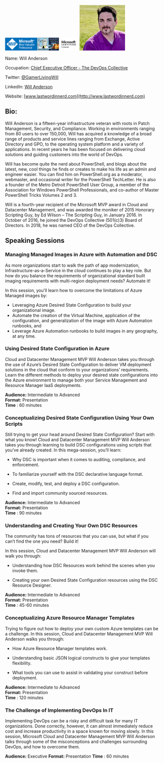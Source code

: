<img src="./media/RevisedSig.png" height="42">
<img src="./media/image1.jpeg" width="149" height="149" />

Name: Will Anderson

Occupation: [ Chief Executive Officer - The DevOps Collective ](https://devopscollective.org)

Twitter: [@GamerLivingWill](twitter.com/gamerlivingwill)

LinkedIn: [Will Anderson](https://www.linkedin.com/in/gamerlivingwill/)

Website: [www.lastwordinnerd.com](http://www.lastwordinnerd.com)

## Bio:

Will Anderson is a fifteen-year infrastructure veteran with roots in Patch Management, Security, and Compliance. Working in environments ranging from 80 users to over 150,000, Will has acquired a knowledge of a broad range of products and service lines ranging from Exchange, Active Directory and GPO, to the operating system platform and a variety of applications. In recent years he has been focused on delivering cloud solutions and guiding customers into the world of DevOps.

Will has become quite the nerd about PowerShell, and blogs about the latest, new, cool things he finds or creates to make his life as an admin and engineer easier. You can find him on PowerShell.org as a moderator, webmaster, and occasional writer for the PowerShell TechLetter. He is also a founder of the Metro Detroit PowerShell User Group, a member of the Association for Windows PowerShell Professionals, and co-author of Master PowerShell Tricks Volumes 2 and 3.

Will is a fourth-year recipient of the Microsoft MVP award in Cloud and Datacenter Management, and was awarded the moniker of 2015 Honorary Scripting Guy, by Ed Wilson – The Scripting Guy, in January 2016. In October of 2016, he joined the DevOps Collective (501(c)3) Board of Directors.  In 2018, he was named CEO of the DevOps Collective.

## Speaking Sessions

### Managing Managed Images in Azure with Automation and DSC

As more organizations start to walk the path of app modernization,
Infrastructure-as-a-Service in the cloud continues to play a key role.
But how do you balance the requirements of organizational standard built 
imaging requirements with multi-region deployment needs?  Automate it!

In this session, you'll learn how to overcome the limitations of Azure 
Managed images by:
   
   * Leveraging Azure Desired State Configuration to build your organizational image.
   * Automate the creation of the Virtual Machine, application of the configuration, and 
      generalization of the image with Azure Automation runbooks, and
   * Leverage Azure Automation runbooks to build images in any geography, at any time.
### Using Desired State Configuration in Azure

Cloud and Datacenter Management MVP Will Anderson takes you through the
use of Azure’s Desired State Configuration to deliver VM deployment
solutions in the cloud that conform to your organizations’ requirements.
Learn the different methods to deploy your desired state configurations
into the Azure environment to manage both your Service Management and
Resource Manager IaaS deployments.

**Audience:** Intermediate to Advanced  
**Format:** Presentation  
**Time** : 60 minutes

### Conceptualizing Desired State Configuration Using Your Own Scripts

Still trying to get your head around Desired State Configuration? Start
with what you know! Cloud and Datacenter Management MVP Will Anderson
takes you through learning to build DSC configurations using scripts
that you’ve already created. In this mega-session, you’ll learn:

-   Why DSC is important when it comes to auditing, compliance,
    and enforcement.

-   To familiarize yourself with the DSC declarative language format.

-   Create, modify, test, and deploy a DSC configuration.

-   Find and import community sourced resources.

**Audience:** Intermediate to Advanced  
**Format:** Presentation  
**Time** : 90 minutes

### Understanding and Creating Your Own DSC Resources

The community has tons of resources that you can use, but what if you
can’t find the one you need? Build it!

In this session, Cloud and Datacenter Management MVP Will Anderson will
walk you through:

-   Understanding how DSC Resources work behind the scenes when you
    invoke them.

-   Creating your own Desired State Configuration resources using the
    DSC Resource Designer.

**Audience:** Intermediate to Advanced  
**Format:** Presentation  
**Time** : 45-60 minutes

### Conceptualizing Azure Resource Manager Templates

Trying to figure out how to deploy your own custom Azure templates can
be a challenge. In this session, Cloud and Datacenter Management MVP
Will Anderson walks you through:

-   How Azure Resource Manager templates work.

-   Understanding basic JSON logical constructs to give your
    templates flexibility.

-   What tools you can use to assist in validating your construct
    before deployment.

**Audience:** Intermediate to Advanced  
**Format:** Presentation  
**Time** : 120 minutes

### The Challenge of Implementing DevOps In IT

Implementing DevOps can be a risky and difficult task for many IT organizations.  Done correctly, however, it can almost immediately reduce cost and increase productivity in a space known for moving slowly. In this session, Microsoft Cloud and Datacenter Management MVP Will Anderson talks through some of the misconceptions and challenges surrounding DevOps, and how to overcome them.

**Audience:** Executive
**Format:** Presentation
**Time** : 60 minutes
